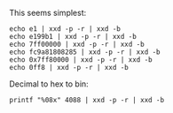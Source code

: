 This seems simplest:

```
echo e1 | xxd -p -r | xxd -b
echo e199b1 | xxd -p -r | xxd -b
echo 7ff00000 | xxd -p -r | xxd -b
echo fc9a81808285 | xxd -p -r | xxd -b
echo 0x7ff80000 | xxd -p -r | xxd -b
echo 0ff8 | xxd -p -r | xxd -b
```

Decimal to hex to bin:

```
printf "%08x" 4088 | xxd -p -r | xxd -b
```
